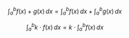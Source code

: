 $$
\int _{a}^{b} f(x)+g(x)\, dx = \int _{a}^{b} f(x)\, dx + \int _{a}^{b}g(x)\, dx 
$$

$$
\int _{a}^{b} k\cdot f(x)\, dx = k\cdot \int _{a}^{b} f(x)\, dx 
$$